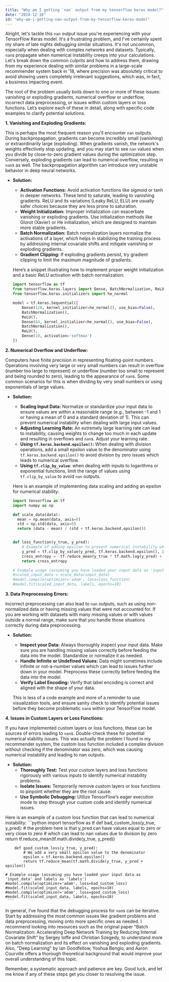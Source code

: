 ```yaml
---
title: "Why am I getting `nan` output from my tensorflow keras model?"
date: "2024-12-16"
id: "why-am-i-getting-nan-output-from-my-tensorflow-keras-model"
---
```


Alright, let's tackle this `nan` output issue you're experiencing with your TensorFlow Keras model. It's a frustrating problem, and I've certainly spent my share of late nights debugging similar situations. It's not uncommon, especially when dealing with complex networks and datasets. Typically, `nan`s propagate when numerical instability creeps into your calculations. Let's break down the common culprits and how to address them, drawing from my experience dealing with similar problems in a large-scale recommender system back in '18, where precision was absolutely critical to avoid showing users completely irrelevant suggestions, which was, in fact, a business impacting event.

The root of the problem usually boils down to one or more of these issues: vanishing or exploding gradients, numerical overflow or underflow, incorrect data preprocessing, or issues within custom layers or loss functions. Let’s explore each of these in detail, along with specific code examples to clarify potential solutions.

**1. Vanishing and Exploding Gradients:**

This is perhaps the most frequent reason you'll encounter `nan` outputs. During backpropagation, gradients can become incredibly small (vanishing) or extraordinarily large (exploding). When gradients vanish, the network's weights effectively stop updating, and you may start to see `nan` values when you divide by close-to-zero gradient values during the optimization step. Conversely, exploding gradients can lead to numerical overflow, resulting in `nan`s as well. The backpropagation algorithm can introduce very unstable behavior in deep neural networks.

*   **Solution:**
    *   **Activation Functions:** Avoid activation functions like sigmoid or tanh in deeper networks. These tend to saturate, leading to vanishing gradients. ReLU and its variations (Leaky ReLU, ELU) are usually safer choices because they are less prone to saturation.
    *   **Weight Initialization:** Improper initialization can exacerbate vanishing or exploding gradients. Use initialization methods like Glorot (Xavier) or He initialization, which are designed to maintain more stable gradients.
    *   **Batch Normalization:** Batch normalization layers normalize the activations of a layer, which helps in stabilizing the training process by addressing internal covariate shifts and mitigate vanishing or exploding gradients.
    *   **Gradient Clipping:** If exploding gradients persist, try gradient clipping to limit the maximum magnitude of gradients.

    Here’s a snippet illustrating how to implement proper weight initialization and a basic ReLU activation with batch normalization:

    ```python
    import tensorflow as tf
    from tensorflow.keras.layers import Dense, BatchNormalization, ReLU
    from tensorflow.keras.initializers import he_normal

    model = tf.keras.Sequential([
        Dense(128, kernel_initializer=he_normal(), use_bias=False),
        BatchNormalization(),
        ReLU(),
        Dense(64, kernel_initializer=he_normal(), use_bias=False),
        BatchNormalization(),
        ReLU(),
        Dense(10, activation='softmax')
    ])
    ```

**2. Numerical Overflow and Underflow:**

Computers have finite precision in representing floating-point numbers. Operations involving very large or very small numbers can result in overflow (number too large to represent) or underflow (number too small to represent and being rounded to zero), leading to the appearance of `nan`s. Some common scenarios for this is when dividing by very small numbers or using exponentials of large values.

*   **Solution:**
    *   **Scaling Input Data:** Normalize or standardize your input data to ensure values are within a reasonable range (e.g., between -1 and 1 or having a mean of 0 and a standard deviation of 1). This can prevent numerical instability when dealing with large input values.
    *   **Adjusting Learning Rate:** An extremely large learning rate can lead to instability, causing weights to change too much in each update and resulting in overflows and `nan`s. Adjust your learning rate.
    *   **Using `tf.keras.backend.epsilon()`:** When dealing with division operations, add a small epsilon value to the denominator using `tf.keras.backend.epsilon()` to avoid division by zero issues which leads to numerical overflow.
    *   **Using `tf.clip_by_value`**: when dealing with inputs to logarithms or exponential functions, limit the range of values using `tf.clip_by_value` to avoid `nan` outputs.

    Here is an example of implementing data scaling and adding an epsilon for numerical stability:

    ```python
    import tensorflow as tf
    import numpy as np

    def scale_data(data):
      mean = np.mean(data, axis=0)
      std = np.std(data, axis=0)
      return (data - mean) / (std + tf.keras.backend.epsilon())


    def loss_function(y_true, y_pred):
        # Example of adding epsilon to prevent numerical instability when using logarithm
        y_pred = tf.clip_by_value(y_pred, tf.keras.backend.epsilon(), 1 - tf.keras.backend.epsilon()) # clip the values in the range [epsilon, 1-epsilon]
        cross_entropy = -tf.reduce_mean(y_true * tf.math.log(y_pred) + (1-y_true) * tf.math.log(1-y_pred))
        return cross_entropy

    # Example usage (assuming you have loaded your input data as 'input_data' and labels as 'labels')
    #scaled_input_data = scale_data(input_data)
    #model.compile(optimizer='adam', loss=loss_function)
    #model.fit(scaled_input_data, labels, epochs=10)

    ```

**3. Data Preprocessing Errors:**

Incorrect preprocessing can also lead to `nan` outputs, such as using non-normalized data or having missing values that were not accounted for. If you are working with datasets with many missing values or with values outside a normal range, make sure that you handle those situations correctly during data preprocessing.

*   **Solution:**
    *   **Inspect your Data:** Always thoroughly inspect your input data. Make sure you are handling missing values correctly before feeding the data into the model. Standardize or normalize it as needed.
    *   **Handle Infinite or Undefined Values:** Data might sometimes include infinite or not-a-number values which can lead to issues further down in your model. Preprocess these correctly before feeding the data into the model.
    *   **Verify Label Encoding:** Verify that label encoding is correct and aligned with the shape of your data.

    This is less of a code example and more of a reminder to use visualization tools, and ensure sanity check to identify potential issues before they become problematic `nan`s within your TensorFlow model.

**4. Issues in Custom Layers or Loss Functions:**

If you have implemented custom layers or loss functions, these can be sources of errors leading to `nan`s. Double-check these for potential numerical stability issues. This was actually the problem I found in my recommender system, the custom loss function included a complex division without checking if the denominator was zero, which was causing numerical instability and leading to nan outputs.

*   **Solution:**
    *   **Thoroughly Test:** Test your custom layers and loss functions rigorously with various inputs to identify numerical instability problems.
    *   **Isolate Issues:** Temporarily remove custom layers or loss functions to pinpoint whether they are the root cause.
    *   **Use Symbolic Debugging:** Utilize TensorFlow’s eager execution mode to step through your custom code and identify numerical issues.

   Here is an example of a custom loss function that can lead to numerical instability:
     ```python
        import tensorflow as tf
        def bad_custom_loss(y_true, y_pred):
            # the problem here is that y_pred can have values equal to zero or very close to zero
            # which can lead to nan values due to division by zero
           return tf.reduce_mean(tf.math.divide(y_true, y_pred))

        def good_custom_loss(y_true, y_pred):
            # We add a very small epsilon value to the denominator
            epsilon = tf.keras.backend.epsilon()
            return tf.reduce_mean(tf.math.divide(y_true, y_pred + epsilon))

    # Example usage (assuming you have loaded your input data as 'input_data' and labels as 'labels')
    #model.compile(optimizer='adam', loss=bad_custom_loss)
    #model.fit(scaled_input_data, labels, epochs=10)
    #model.compile(optimizer='adam', loss=good_custom_loss)
    #model.fit(scaled_input_data, labels, epochs=10)
     ```
In general, I’ve found that the debugging process for `nan`s can be iterative. Start by addressing the most common issues like gradient problems and data preprocessing, moving onto more specific ones as needed. I recommend looking into resources such as the original paper "Batch Normalization: Accelerating Deep Network Training by Reducing Internal Covariate Shift" by Sergey Ioffe and Christian Szegedy, to understand more on batch normalization and its effect on vanishing and exploding gradients. Also, "Deep Learning" by Ian Goodfellow, Yoshua Bengio, and Aaron Courville offers a thorough theoretical background that would improve your overall understanding of this topic.

Remember, a systematic approach and patience are key. Good luck, and let me know if any of these steps get you closer to resolving the issue.

